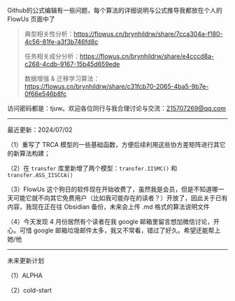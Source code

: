 Github的公式编辑有一些问题，每个算法的详细说明与公式推导我都放在个人的 FlowUs 页面中了

>典型相关性分析：https://flowus.cn/brynhildrw/share/7cca304a-f180-4c56-81fe-a3f3b746fd8c
>
>任务相关成分分析：https://flowus.cn/brynhildrw/share/e4cccd8a-c268-4cdb-9167-15b45d659ede
>
>数据增强 & 迁移学习算法：https://flowus.cn/brynhildrw/share/c31fcb70-2065-4ba5-9b7e-0f66e546b8fc

访问密码都是：tjuw。欢迎各位同行与我合理讨论与交流：215707269@qq.com

---

最近更新：2024/07/02

（1）重写了 TRCA 模型的一些基础函数，方便后续利用这些协方差矩阵进行其它的新算法构建；

（2）在 `transfer` 库里新增了两个模型：`transfer.IISMC()` 和 `transfer.ASS_IISCCA()`

（3）FlowUs 这个狗日的软件现在开始收费了，虽然我是会员，但是不知道哪一天可能它就不向其它免费用户（比如我可能存在的读者？）开放了，因此关于已有内容，我现在正在往 Obsidian 备份，未来会上传 .md 格式的算法说明文件

（4）今天发现 4 月份居然有个读者在我 google 邮箱里留言想加微信讨论，开心。可惜 google 邮箱垃圾邮件太多，我又不常看，错过了好久。希望还能帮上她/他

---

未来更新计划

（1）ALPHA

（2）cold-start
